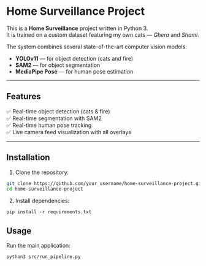 # Home Surveillance Project

This is a **Home Surveillance** project written in Python 3.  
It is trained on a custom dataset featuring my own cats — *Ghera* and *Shami*.

The system combines several state-of-the-art computer vision models:

- **YOLOv11** — for object detection (cats and fire)
- **SAM2** — for object segmentation
- **MediaPipe Pose** — for human pose estimation

---

## Features

✅ Real-time object detection (cats & fire)  
✅ Real-time segmentation with SAM2  
✅ Real-time human pose tracking  
✅ Live camera feed visualization with all overlays

---

## Installation

1. Clone the repository:

```bash
git clone https://github.com/your_username/home-surveillance-project.git
cd home-surveillance-project
```
2. Install dependencies:
```
pip install -r requirements.txt
```
## Usage

Run the main application:

``` bash
python3 src/run_pipeline.py
```
